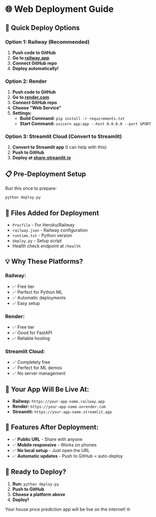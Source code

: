 # 🌐 Web Deployment Guide

## 🚀 Quick Deploy Options

### **Option 1: Railway (Recommended)**

1. **Push code to GitHub**
2. **Go to [railway.app](https://railway.app)**
3. **Connect GitHub repo**
4. **Deploy automatically!**

### **Option 2: Render**

1. **Push code to GitHub**
2. **Go to [render.com](https://render.com)**
3. **Connect GitHub repo**
4. **Choose "Web Service"**
5. **Settings:**
   - **Build Command:** `pip install -r requirements.txt`
   - **Start Command:** `uvicorn app:app --host 0.0.0.0 --port $PORT`

### **Option 3: Streamlit Cloud (Convert to Streamlit)**

1. **Convert to Streamlit app** (I can help with this)
2. **Push to GitHub**
3. **Deploy at [share.streamlit.io](https://share.streamlit.io)**

## 📋 Pre-Deployment Setup

Run this once to prepare:

```bash
python deploy.py
```

## 🔧 Files Added for Deployment

- `Procfile` - For Heroku/Railway
- `railway.json` - Railway configuration
- `runtime.txt` - Python version
- `deploy.py` - Setup script
- Health check endpoint at `/health`

## 💡 Why These Platforms?

### **Railway:**

- ✅ Free tier
- ✅ Perfect for Python ML
- ✅ Automatic deployments
- ✅ Easy setup

### **Render:**

- ✅ Free tier
- ✅ Good for FastAPI
- ✅ Reliable hosting

### **Streamlit Cloud:**

- ✅ Completely free
- ✅ Perfect for ML demos
- ✅ No server management

## 🎯 Your App Will Be Live At:

- **Railway:** `https://your-app-name.railway.app`
- **Render:** `https://your-app-name.onrender.com`
- **Streamlit:** `https://your-app-name.streamlit.app`

## 📱 Features After Deployment:

- ✅ **Public URL** - Share with anyone
- ✅ **Mobile responsive** - Works on phones
- ✅ **No local setup** - Just open the URL
- ✅ **Automatic updates** - Push to GitHub = auto-deploy

## 🚀 Ready to Deploy?

1. **Run:** `python deploy.py`
2. **Push to GitHub**
3. **Choose a platform above**
4. **Deploy!**

Your house price prediction app will be live on the internet! 🌐
